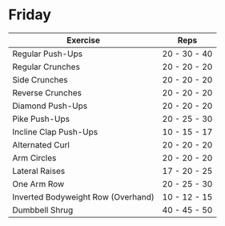 # Friday

| Exercise				            		| Reps          |
|---------------------------------------------------------------|-------------------|
| Regular Push-Ups    				| 20 - 30 - 40 |
| Regular Crunches			          	| 20 - 20 - 20 |
| Side Crunches          				| 20 - 20 - 20 |
| Reverse Crunches			 		| 20 - 20 - 20 |
| Diamond Push-Ups					| 20 - 20 - 20 |
| Pike Push-Ups 					| 20 - 25 - 30 |
| Incline Clap Push-Ups 				| 10 - 15 - 17 |
| Alternated Curl					| 20 - 20 - 20 |
| Arm Circles	 					| 20 - 20 - 20 |
| Lateral Raises 					| 17 - 20 - 25 |
| One Arm Row				 		| 20 - 25 - 30 |
| Inverted Bodyweight Row (Overhand)  	| 10 - 12 - 15 |
| Dumbbell Shrug					| 40 - 45 - 50 |